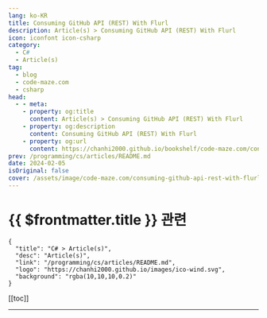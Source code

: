 ```yaml
---
lang: ko-KR
title: Consuming GitHub API (REST) With Flurl
description: Article(s) > Consuming GitHub API (REST) With Flurl
icon: iconfont icon-csharp
category: 
  - C#
  - Article(s)
tag: 
  - blog
  - code-maze.com
  - csharp
head:  
  - - meta:
    - property: og:title
      content: Article(s) > Consuming GitHub API (REST) With Flurl
    - property: og:description
      content: Consuming GitHub API (REST) With Flurl
    - property: og:url
      content: https://chanhi2000.github.io/bookshelf/code-maze.com/consuming-github-api-rest-with-flurl.html
prev: /programming/cs/articles/README.md
date: 2024-02-05
isOriginal: false
cover: /assets/image/code-maze.com/consuming-github-api-rest-with-flurl/banner.png
---
```


# {{ $frontmatter.title }} 관련

```component VPCard
{
  "title": "C# > Article(s)",
  "desc": "Article(s)",
  "link": "/programming/cs/articles/README.md",
  "logo": "https://chanhi2000.github.io/images/ico-wind.svg",
  "background": "rgba(10,10,10,0.2)"
}
```

[[toc]]

---

<SiteInfo
  name="Consuming GitHub API (REST) With Flurl"
  desc="In this article, we are going to learn how to consume a RESTful API (GitHub) in C# using Flurl library. We will add unit testing as well."
  url="https://code-maze.com/consuming-github-api-rest-with-flurl/"
  logo="/assets/image/code-maze.com/favicon.png"
  preview="/assets/image/consuming-github-api-rest-with-flurl/banner.png"/>

<!-- TODO: 작성 -->
